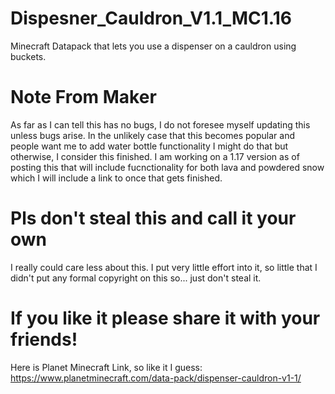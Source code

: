 # Dispesner_Cauldron_V1.1_MC1.16
Minecraft Datapack that lets you use a dispenser on a cauldron using buckets.

# Note From Maker
As far as I can tell this has no bugs, I do not foresee myself updating this unless bugs arise. In the unlikely case that this becomes popular and people want me to add water bottle functionality I might do that but otherwise, I consider this finished. I am working on a 1.17 version as of posting this that will include fucnctionality for both lava and powdered snow which I will include a link to once that gets finished.

# Pls don't steal this and call it your own
I really could care less about this. I put very little effort into it, so little that I didn't put any formal copyright on this so... just don't steal it. 

# If you like it please share it with your friends!
Here is Planet Minecraft Link, so like it I guess: https://www.planetminecraft.com/data-pack/dispenser-cauldron-v1-1/
